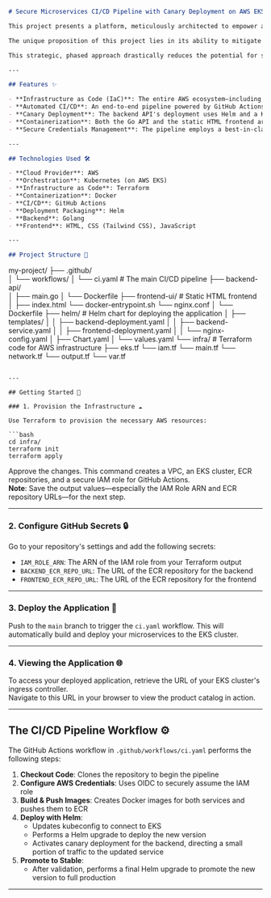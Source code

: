 ```markdown
# Secure Microservices CI/CD Pipeline with Canary Deployment on AWS EKS 🚀

This project presents a platform, meticulously architected to empower a microservices application with seamless automation, unyielding security, and a robust deployment methodology. It confronts the critical challenge of implementing a streamlined software delivery lifecycle that ensures new code is packaged, tested, and deployed with precision and confidence.

The unique proposition of this project lies in its ability to mitigate deployment risk in a live production environment. Rather than a high-stakes "big bang" rollout, this pipeline pioneers a **canary deployment strategy**. This means a new version of the backend API is cautiously introduced to a small, isolated segment of users. Only after its performance is validated and deemed stable will it be fully promoted to serve the entire user base.

This strategic, phased approach drastically reduces the potential for service disruption, safeguarding the user experience and the integrity of the platform.

---

## Features ✨

- **Infrastructure as Code (IaC)**: The entire AWS ecosystem—including a fortified VPC, an EKS cluster, and a fleet of ECR repositories—is provisioned and managed entirely through Terraform.
- **Automated CI/CD**: An end-to-end pipeline powered by GitHub Actions orchestrates the entire journey of code, from a simple commit to a live production deployment.
- **Canary Deployment**: The backend API's deployment uses Helm and a Kubernetes Service to orchestrate a small, initial traffic split, enabling a safe and low-risk rollout of new features.
- **Containerization**: Both the Go API and the static HTML frontend are encapsulated in optimized Dockerfiles, ensuring consistency and portability across all environments.
- **Secure Credentials Management**: The pipeline employs a best-in-class security model, leveraging GitHub Secrets and AWS OIDC to authenticate with AWS services without ever exposing sensitive, long-lived credentials.

---

## Technologies Used 🛠️

- **Cloud Provider**: AWS  
- **Orchestration**: Kubernetes (on AWS EKS)  
- **Infrastructure as Code**: Terraform  
- **Containerization**: Docker  
- **CI/CD**: GitHub Actions  
- **Deployment Packaging**: Helm  
- **Backend**: Golang  
- **Frontend**: HTML, CSS (Tailwind CSS), JavaScript  

---

## Project Structure 📂

```
my-project/
├── .github/                  
│   └── workflows/
│       └── ci.yaml           # The main CI/CD pipeline
├── backend-api/              
│   ├── main.go
│   └── Dockerfile
├── frontend-ui/              # Static HTML frontend
│   ├── index.html
    └── docker-entrypoint.sh
    └── nginx.conf
│   └── Dockerfile
├── helm/                     # Helm chart for deploying the application
│   ├── templates/
│   │   ├── backend-deployment.yaml
│   │   ├── backend-service.yaml
│   │   ├── frontend-deployment.yaml
│   │   └── nginx-config.yaml
│   ├── Chart.yaml
│   └── values.yaml
└── infra/                    # Terraform code for AWS infrastructure
    ├── eks.tf
    └── iam.tf
    └── main.tf
    └── network.tf
    └── output.tf
    └── var.tf
```

---

## Getting Started 🏁

### 1. Provision the Infrastructure ☁️

Use Terraform to provision the necessary AWS resources:

```bash
cd infra/
terraform init
terraform apply
```

Approve the changes. This command creates a VPC, an EKS cluster, ECR repositories, and a secure IAM role for GitHub Actions.  
**Note**: Save the output values—especially the IAM Role ARN and ECR repository URLs—for the next step.

---

### 2. Configure GitHub Secrets 🔒

Go to your repository's settings and add the following secrets:

- `IAM_ROLE_ARN`: The ARN of the IAM role from your Terraform output  
- `BACKEND_ECR_REPO_URL`: The URL of the ECR repository for the backend  
- `FRONTEND_ECR_REPO_URL`: The URL of the ECR repository for the frontend  

---

### 3. Deploy the Application 🚀

Push to the `main` branch to trigger the `ci.yaml` workflow. This will automatically build and deploy your microservices to the EKS cluster.

---

### 4. Viewing the Application 🌐

To access your deployed application, retrieve the URL of your EKS cluster's ingress controller.  
Navigate to this URL in your browser to view the product catalog in action.

---

## The CI/CD Pipeline Workflow ⚙️

The GitHub Actions workflow in `.github/workflows/ci.yaml` performs the following steps:

1. **Checkout Code**: Clones the repository to begin the pipeline  
2. **Configure AWS Credentials**: Uses OIDC to securely assume the IAM role  
3. **Build & Push Images**: Creates Docker images for both services and pushes them to ECR  
4. **Deploy with Helm**:  
   - Updates kubeconfig to connect to EKS  
   - Performs a Helm upgrade to deploy the new version  
   - Activates canary deployment for the backend, directing a small portion of traffic to the updated service  
5. **Promote to Stable**:  
   - After validation, performs a final Helm upgrade to promote the new version to full production  

---
